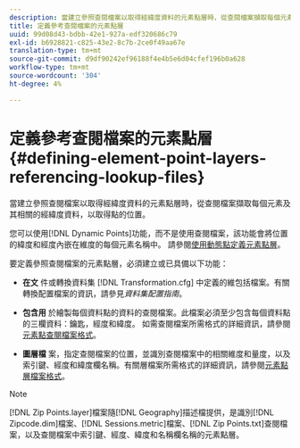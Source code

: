 ```yaml
---
description: 當建立參照查閱檔案以取得經緯度資料的元素點層時，從查閱檔案擷取每個元素及其相關的經緯度資料，以取得點的位置。
title: 定義參考查閱檔案的元素點層
uuid: 99d08d43-bdbb-42e1-927a-edf320686c79
exl-id: b6928821-c825-43e2-8c7b-2ce0f49aa67e
translation-type: tm+mt
source-git-commit: d9df90242ef96188f4e4b5e6d04cfef196b0a628
workflow-type: tm+mt
source-wordcount: '304'
ht-degree: 4%

---
```


# 定義參考查閱檔案的元素點層{#defining-element-point-layers-referencing-lookup-files}

當建立參照查閱檔案以取得經緯度資料的元素點層時，從查閱檔案擷取每個元素及其相關的經緯度資料，以取得點的位置。

您可以使用[!DNL Dynamic Points]功能，而不是使用查閱檔案，該功能會將位置的緯度和經度內嵌在維度的每個元素名稱中。 請參閱[使用動態點定義元素點層](../../../../../home/c-geo-oview/c-wk-img-lyrs/c-elmt-pt-lyrs/c-elmt-pt-lyrs-ref-lkp-files/c-elmt-pt-lyr-file-frmt/c-dyn-pts.md#concept-77ae65bedc3f465489bc135ae7e3c2f3)。

要定義參照查閱檔案的元素點層，必須建立或已具備以下功能：

* **在文** 件或轉換資料集 [!DNL Transformation.cfg] 中定義的維包括檔案。有關轉換配置檔案的資訊，請參見&#x200B;*資料集配置指南*。

* **包含用** 於繪製每個資料點的資料的查閱檔案。此檔案必須至少包含每個資料點的三欄資料：鑰匙，經度和緯度。 如需查閱檔案所需格式的詳細資訊，請參閱[元素點查閱檔案格式](../../../../../home/c-geo-oview/c-wk-img-lyrs/c-elmt-pt-lyrs/c-elmt-pt-lyrs-ref-lkp-files/c-elmt-pt-lkp-file-frmt.md#concept-c059121019ea4dbcb1c17129567f4121)。

* **圖層檔** 案，指定查閱檔案的位置，並識別查閱檔案中的相關維度和量度，以及索引鍵、經度和緯度欄名稱。有關層檔案所需格式的詳細資訊，請參閱[元素點層檔案格式](../../../../../home/c-geo-oview/c-wk-img-lyrs/c-elmt-pt-lyrs/c-elmt-pt-lyrs-ref-lkp-files/c-elmt-pt-lyr-file-frmt/c-elmt-pt-lyr-file-frmt.md#concept-678a95cb69644105a7af1b86ad5a5981)。

>[!NOTE]
>
>[!DNL Zip Points.layer]檔案隨[!DNL Geography]描述檔提供，是識別[!DNL Zipcode.dim]檔案、[!DNL Sessions.metric]檔案、[!DNL Zip Points.txt]查閱檔案，以及查閱檔案中索引鍵、經度、緯度和名稱欄名稱的元素點層。
